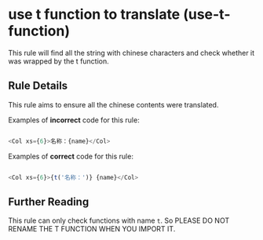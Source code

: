 # use t function to translate (use-t-function)

This rule will find all the string with chinese characters and check whether it was wrapped by the t function.

## Rule Details

This rule aims to ensure all the chinese contents were translated.

Examples of **incorrect** code for this rule:

```js

<Col xs={6}>名称：{name}</Col>

```

Examples of **correct** code for this rule:

```js

<Col xs={6}>{t('名称：')} {name}</Col>

```

## Further Reading

This rule can only check functions with name `t`. So PLEASE DO NOT RENAME THE T FUNCTION WHEN YOU IMPORT IT.
